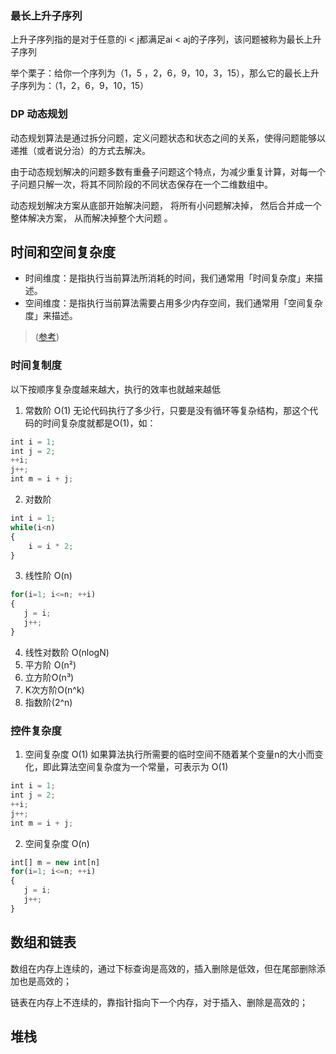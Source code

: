 ### 最长上升子序列
上升子序列指的是对于任意的i < j都满足ai < aj的子序列，该问题被称为最长上升子序列

举个栗子：给你一个序列为（1，5 ，2，6，9，10，3，15），那么它的最长上升子序列为：（1，2，6，9，10，15）

### DP 动态规划
动态规划算法是通过拆分问题，定义问题状态和状态之间的关系，使得问题能够以递推（或者说分治）的方式去解决。

由于动态规划解决的问题多数有重叠子问题这个特点，为减少重复计算，对每一个子问题只解一次，将其不同阶段的不同状态保存在一个二维数组中。

动态规划解决方案从底部开始解决问题， 将所有小问题解决掉， 然后合并成一个整体解决方案， 从而解决掉整个大问题 。

## 时间和空间复杂度
- 时间维度：是指执行当前算法所消耗的时间，我们通常用「时间复杂度」来描述。
- 空间维度：是指执行当前算法需要占用多少内存空间，我们通常用「空间复杂度」来描述。
> ([参考](https://zhuanlan.zhihu.com/p/50479555))
### 时间复制度
以下按顺序复杂度越来越大，执行的效率也就越来越低

1) 常数阶 O(1)
无论代码执行了多少行，只要是没有循环等复杂结构，那这个代码的时间复杂度就都是O(1)，如：
```js
int i = 1;
int j = 2;
++i;
j++;
int m = i + j;
```
2) 对数阶 
```js
int i = 1;
while(i<n)
{
    i = i * 2;
}
```
3) 线性阶 O(n)
```js
for(i=1; i<=n; ++i)
{
   j = i;
   j++;
}
```
4) 线性对数阶 O(nlogN)
5) 平方阶 O(n²)
6) 立方阶O(n³)
7) K次方阶O(n^k)
8) 指数阶(2^n)

### 控件复杂度

1) 空间复杂度 O(1)
如果算法执行所需要的临时空间不随着某个变量n的大小而变化，即此算法空间复杂度为一个常量，可表示为 O(1)
```js
int i = 1;
int j = 2;
++i;
j++;
int m = i + j;
```
2) 空间复杂度 O(n)

```js
int[] m = new int[n]
for(i=1; i<=n; ++i)
{
   j = i;
   j++;
}
```


## 数组和链表
数组在内存上连续的，通过下标查询是高效的，插入删除是低效，但在尾部删除添加也是高效的；

链表在内存上不连续的，靠指针指向下一个内存，对于插入、删除是高效的；

## 堆栈
